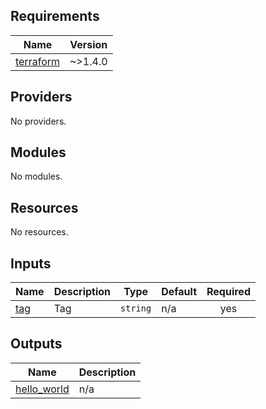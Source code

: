 <!-- BEGIN_TF_DOCS -->
## Requirements

| Name | Version |
|------|---------|
| <a name="requirement_terraform"></a> [terraform](#requirement\_terraform) | ~>1.4.0 |

## Providers

No providers.

## Modules

No modules.

## Resources

No resources.

## Inputs

| Name | Description | Type | Default | Required |
|------|-------------|------|---------|:--------:|
| <a name="input_tag"></a> [tag](#input\_tag) | Tag | `string` | n/a | yes |

## Outputs

| Name | Description |
|------|-------------|
| <a name="output_hello_world"></a> [hello\_world](#output\_hello\_world) | n/a |
<!-- END_TF_DOCS -->